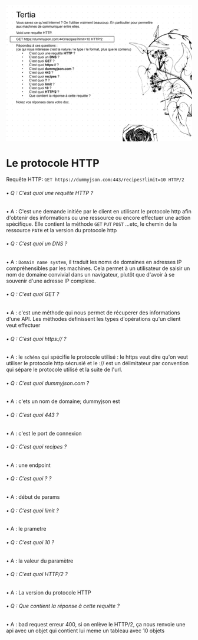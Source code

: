 ![tertia exericse](tertia.png) 

# Le protocole HTTP

Requête HTTP: `GET https://dummyjson.com:443/recipes?limit=10 HTTP/2`

###### • Q : C’est quoi une requête HTTP ?
• A : C'est une demande initiée par le client en utilisant le protocole http afin d'obtenir des informations ou une ressource ou encore effectuer une action spécifique. Elle contient la méthode `GET` `PUT` `POST` ...etc, le chemin de la ressource `PATH` et la version du protocole http
###### • Q : C’est quoi un DNS ?
• A : `Domain name system`, il traduit les noms de domaines en adresses IP compréhensibles par les machines. Cela permet à un utilisateur de saisir un nom de domaine convivial dans un navigateur, plutôt que d'avoir à se souvenir d'une adresse IP complexe.
###### • Q : C’est quoi GET ?
• A : c'est une méthode qui nous permet de récuperer des informations d'une API. Les méthodes definissent les types d'opérations qu'un client veut effectuer 
###### • Q : C’est quoi https:// ?
• A : le `schéma` qui spécifie le protocole utilisé : le https veut dire qu'on veut utiliser le protocole http sécrusié et le :// est un délimitateur par convention qui sépare le protocole utilisé et la suite de l'url.
###### • Q : C’est quoi dummyjson.com ?
• A : c'ets un nom de domaine; dummyjson est 
###### • Q : C’est quoi 443 ?
• A : c'est le port de connexion 
###### • Q : C’est quoi recipes ?
• A : une endpoint
###### • Q : C’est quoi ? ?
• A : début de params
###### • Q : C’est quoi limit ?
• A : le prametre
###### • Q : C’est quoi 10 ?
• A : la valeur du paramètre
###### • Q : C’est quoi HTTP/2 ?
• A : La version du protocole HTTP
###### • Q : Que contient la réponse à cette requête ?
• A : bad request erreur 400, si on enlève le HTTP/2, ça nous renvoie une api avec un objet qui contient lui meme un tableau avec 10 objets
